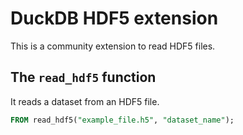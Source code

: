 # DuckDB HDF5 extension
This is a community extension to read HDF5 files.

## The `read_hdf5` function
It reads a dataset from an HDF5 file.
```sql
FROM read_hdf5("example_file.h5", "dataset_name");
```
